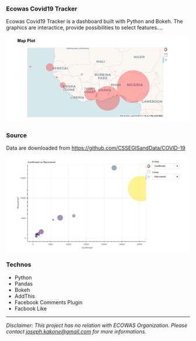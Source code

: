 ### Ecowas Covid19 Tracker
Ecowas Covid19 Tracker is a dashboard built with Python and Bokeh. The graphics are interactice, provide possibilities to select features....

![Image](dashboard/static/img/cover.png)


### Source
Data are downloaded from https://github.com/CSSEGISandData/COVID-19

![Image](dashboard/static/img/graph2.png)

### Technos
* Python
* Pandas
* Bokeh
* AddThis
* Facebook Comments Plugin
* Facbook Like

---
*Disclaimer: This project has no relation with ECOWAS Organization. Please contact joseph.kakone@gmail.com for more informations.*